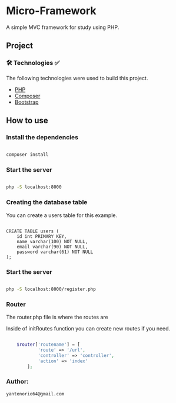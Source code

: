 # Micro-Framework
A simple MVC framework for study using PHP.
 
## Project
### 🛠 Technologies :white_check_mark:
The following technologies were used to build this project.

<ul>
 <li><a href="https://www.php.net/">PHP</a></li>
 <li><a href="https://getcomposer.org/">Composer</a></li>
 <li><a href="https://getbootstrap.com/">Bootstrap</a></li>
 </ul>


## How to use

### Install the dependencies

 ```bash 
 
composer install

```

### Start the server

```bash

php -S localhost:8000

```

### Creating the database table

You can create a users table for this example.

``` postgresql

CREATE TABLE users (
    id int PRIMARY KEY,
    name varchar(100) NOT NULL,
    email varchar(90) NOT NULL,
    password varchar(61) NOT NULL
);

```

### Start the server

```bash

php -S localhost:8000/register.php

```

### Router
The router.php file is where the routes are

Inside of initRoutes function you can create new routes if you need.

``` php

    $router['routename'] = [
            'route' => '/url',
            'controller' => 'controller',
            'action' => 'index'
        ];

```

### Author:
```
yantenorio64@gmail.com
```
<script src="https://gist.github.com/rxaviers/7360908.js"></script>

